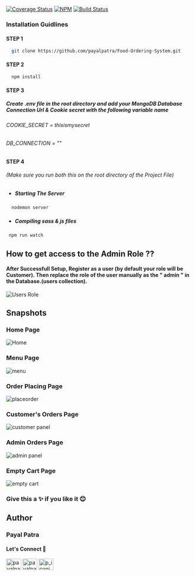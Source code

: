 [![Coverage Status](https://coveralls.io/repos/github/ntkme/github-buttons/badge.svg)](https://coveralls.io/github/ntkme/github-buttons)
[![NPM](https://img.shields.io/npm/v/react-github-buttons.svg)](https://www.npmjs.com/package/react-github-buttons)
[![Build Status](https://travis-ci.com/vaibhavhrt/react-github-buttons.svg?branch=master)](https://travis-ci.com/vaibhavhrt/react-github-buttons)

### Installation Guidlines

#### STEP 1

 ```sh
   git clone https://github.com/payalpatra/Food-Ordering-System.git
   ```

#### STEP 2

 ```sh
   npm install
   ```
   
#### STEP 3

##### Create .env file in the root directory and add your MongoDB Database Connection Url & Cookie secret with the following variable name
###### COOKIE_SECRET = thisismysecret
###### DB_CONNECTION = ""

#### STEP 4
###### (Make sure you run both this on the root directory of the Project File) 

* ##### Starting The Server
```sh
  nodemon server 
   ```
* ##### Compiling sass & js files

 ```sh
  npm run watch
   ```  
 ## How to get access to the Admin Role ??
  #### After Successfull Setup, Register as a user (by default your role will be Customer). Then replace the role of the user manually as the " admin "  in the Database.(users collection).
 ![Users Role](https://user-images.githubusercontent.com/67522406/108376048-95a7ea00-7228-11eb-9e5e-ffbcdb19105d.png)
  
 ## Snapshots
 ### Home Page
 ![Home](https://user-images.githubusercontent.com/67522406/108368921-01865480-7221-11eb-9b3b-d5d2d03e6078.png)
 ### Menu Page
 ![menu](https://user-images.githubusercontent.com/67522406/108369019-1fec5000-7221-11eb-9a05-c86eace4ebf7.png)
  ### Order Placing Page
  ![placeorder](https://user-images.githubusercontent.com/67522406/108370144-55de0400-7222-11eb-8fd3-beff4444c143.png)
 ### Customer's Orders Page
 ![customer panel](https://user-images.githubusercontent.com/67522406/108369172-4d38fe00-7221-11eb-84eb-6e40079ce14b.png)
 ### Admin Orders Page
![admin panel](https://user-images.githubusercontent.com/67522406/108370266-7b6b0d80-7222-11eb-9e6d-45a307440839.png)
 ### Empty Cart Page
![empty cart](https://user-images.githubusercontent.com/67522406/108370583-d69d0000-7222-11eb-9fd4-c93e58fc9e00.png)
### Give this a ✨ if you like it 😊
## Author
### Payal Patra
#### Let's Connect 🚀

<a href="https://linkedin.com/in/payalpatra105" target="blank"><img align="center" src="https://cdn.jsdelivr.net/npm/simple-icons@3.0.1/icons/linkedin.svg" alt="payalpatra105" height="30" width="40" /></a>
<a href="https://github.com/payalpatra" target="blank"><img align="center" src="https://www.svgrepo.com/show/68072/github-logo-face.svg" alt="payalpatra105" height="30" width="40" /></a>
<a href="https://instagram.com/p_iconic_" target="blank"><img align="center" src="https://cdn.jsdelivr.net/npm/simple-icons@3.0.1/icons/instagram.svg" alt="p_iconic_" height="30" width="40" /></a>



